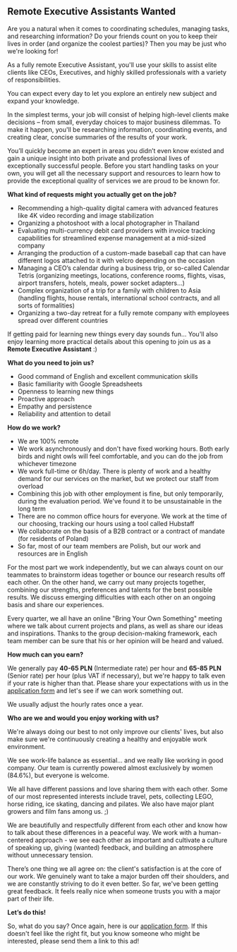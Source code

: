 ## Remote Executive Assistants Wanted

Are you a natural when it comes to coordinating schedules, managing tasks, and researching information?
Do your friends count on you to keep their lives in order (and organize the coolest parties)?
Then you may be just who we're looking for!

As a fully remote Executive Assistant, you'll use your skills to assist elite clients like CEOs, Executives, and highly skilled professionals with a variety of responsibilities.

You can expect every day to let you explore an entirely new subject and expand your knowledge.

In the simplest terms, your job will consist of helping high-level clients make decisions – from small, everyday choices to major business dilemmas.
To make it happen, you'll be researching information, coordinating events, and creating clear, concise summaries of the results of your work.

You’ll quickly become an expert in areas you didn’t even know existed and gain a unique insight into both private and professional lives of exceptionally successful people.
Before you start handling tasks on your own, you will get all the necessary support and resources to learn how to provide the exceptional quality of services we are proud to be known for.

**What kind of requests might you actually get on the job?**

- Recommending a high-quality digital camera with advanced features like 4K video recording and image stabilization
- Organizing a photoshoot with a local photographer in Thailand
- Evaluating multi-currency debit card providers with invoice tracking capabilities for streamlined expense management at a mid-sized company
- Arranging the production of a custom-made baseball cap that can have different logos attached to it with velcro depending on the occasion
- Managing a CEO’s calendar during a business trip, or so-called Calendar Tetris (organizing meetings, locations, conference rooms, flights, visas, airport transfers, hotels, meals, power socket adapters…)
- Complex organization of a trip for a family with children to Asia (handling flights, house rentals, international school contracts, and all sorts of formalities)
- Organizing a two-day retreat for a fully remote company with employees spread over different countries

If getting paid for learning new things every day sounds fun... You'll also enjoy learning more practical details about this opening to join us as a **Remote Executive Assistant** :)

**What do you need to join us?**

- Good command of English and excellent communication skills
- Basic familiarity with Google Spreadsheets
- Openness to learning new things
- Proactive approach
- Empathy and persistence
- Reliability and attention to detail

**How do we work?**

- We are 100% remote
- We work asynchronously and don't have fixed working hours.
  Both early birds and night owls will feel comfortable, and you can do the job from whichever timezone
- We work full-time or 6h/day.
  There is plenty of work and a healthy demand for our services on the market, but we protect our staff from overload
- Combining this job with other employment is fine, but only temporarily, during the evaluation period.
  We've found it to be unsustainable in the long term
- There are no common office hours for everyone.
  We work at the time of our choosing, tracking our hours using a tool called Hubstaff
- We collaborate on the basis of a B2B contract or a contract of mandate (for residents of Poland)
- So far, most of our team members are Polish, but our work and resources are in English

For the most part we work independently, but we can always count on our teammates to brainstorm ideas together or bounce our research results off each other. On the other hand, we carry out many projects together, combining our strengths, preferences and talents for the best possible results. We discuss emerging difficulties with each other on an ongoing basis and share our experiences.

Every quarter, we all have an online "Bring Your Own Something" meeting where we talk about current projects and plans, as well as share our ideas and inspirations. Thanks to the group decision-making framework, each team member can be sure that his or her opinion will be heard and valued.

**How much can you earn?**

We generally pay **40-65 PLN** (Intermediate rate) per hour and **65-85 PLN** (Senior rate) per hour (plus VAT if necessary), but we're happy to talk even if your rate is higher than that.
Please share your expectations with us in the [application form](https://forms.gle/Cxw6B3ZPknvJfJHz9) and let's see if we can work something out.

We usually adjust the hourly rates once a year.

**Who are we and would you enjoy working with us?**

We're always doing our best to not only improve our clients' lives, but also make sure we're continuously creating a healthy and enjoyable work environment.

We see work-life balance as essential... and we really like working in good company.
Our team is currently powered almost exclusively by women (84.6%), but everyone is welcome.

We all have different passions and love sharing them with each other.
Some of our most represented interests include travel, pets, collecting LEGO, horse riding, ice skating, dancing and pilates.
We also have major plant growers and film fans among us.
;)

We are beautifully and respectfully different from each other and know how to talk about these differences in a peaceful way.
We work with a human-centered approach - we see each other as important and cultivate a culture of speaking up, giving (wanted) feedback, and building an atmosphere without unnecessary tension.

There’s one thing we all agree on:
the client's satisfaction is at the core of our work.
We genuinely want to take a major burden off their shoulders, and we are constantly striving to do it even better.
So far, we've been getting great feedback.
It feels really nice when someone trusts you with a major part of their life.

**Let’s do this!**

So, what do you say?
Once again, here is our [application form](https://forms.gle/Cxw6B3ZPknvJfJHz9).
If this doesn't feel like the right fit, but you know someone who might be interested, please send them a link to this ad!
